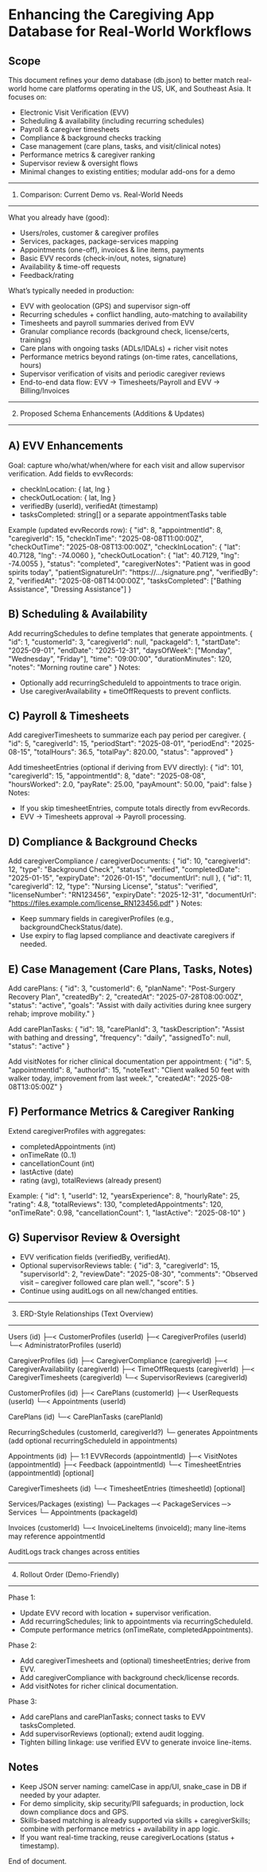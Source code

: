 Enhancing the Caregiving App Database for Real-World Workflows
==================================================================

Scope
-----
This document refines your demo database (db.json) to better match real-world
home care platforms operating in the US, UK, and Southeast Asia. It focuses on:
- Electronic Visit Verification (EVV)
- Scheduling & availability (including recurring schedules)
- Payroll & caregiver timesheets
- Compliance & background checks tracking
- Case management (care plans, tasks, and visit/clinical notes)
- Performance metrics & caregiver ranking
- Supervisor review & oversight flows
- Minimal changes to existing entities; modular add-ons for a demo

------------------------------------------------------------------
1) Comparison: Current Demo vs. Real-World Needs
------------------------------------------------------------------
What you already have (good):
- Users/roles, customer & caregiver profiles
- Services, packages, package-services mapping
- Appointments (one-off), invoices & line items, payments
- Basic EVV records (check-in/out, notes, signature)
- Availability & time-off requests
- Feedback/rating

What’s typically needed in production:
- EVV with geolocation (GPS) and supervisor sign-off
- Recurring schedules + conflict handling, auto-matching to availability
- Timesheets and payroll summaries derived from EVV
- Granular compliance records (background check, license/certs, trainings)
- Care plans with ongoing tasks (ADLs/IDALs) + richer visit notes
- Performance metrics beyond ratings (on-time rates, cancellations, hours)
- Supervisor verification of visits and periodic caregiver reviews
- End-to-end data flow: EVV → Timesheets/Payroll and EVV → Billing/Invoices

------------------------------------------------------------------
2) Proposed Schema Enhancements (Additions & Updates)
------------------------------------------------------------------

A) EVV Enhancements
-------------------
Goal: capture who/what/when/where for each visit and allow supervisor verification.
Add fields to evvRecords:
- checkInLocation: { lat, lng }
- checkOutLocation: { lat, lng }
- verifiedBy (userId), verifiedAt (timestamp)
- tasksCompleted: string[] or a separate appointmentTasks table

Example (updated evvRecords row):
{
  "id": 8,
  "appointmentId": 8,
  "caregiverId": 15,
  "checkInTime": "2025-08-08T11:00:00Z",
  "checkOutTime": "2025-08-08T13:00:00Z",
  "checkInLocation": { "lat": 40.7128, "lng": -74.0060 },
  "checkOutLocation": { "lat": 40.7129, "lng": -74.0055 },
  "status": "completed",
  "caregiverNotes": "Patient was in good spirits today",
  "patientSignatureUrl": "https://.../signature.png",
  "verifiedBy": 2,
  "verifiedAt": "2025-08-08T14:00:00Z",
  "tasksCompleted": ["Bathing Assistance", "Dressing Assistance"]
}

B) Scheduling & Availability
----------------------------
Add recurringSchedules to define templates that generate appointments.
{
  "id": 1,
  "customerId": 3,
  "caregiverId": null,
  "packageId": 1,
  "startDate": "2025-09-01",
  "endDate": "2025-12-31",
  "daysOfWeek": ["Monday", "Wednesday", "Friday"],
  "time": "09:00:00",
  "durationMinutes": 120,
  "notes": "Morning routine care"
}
Notes:
- Optionally add recurringScheduleId to appointments to trace origin.
- Use caregiverAvailability + timeOffRequests to prevent conflicts.

C) Payroll & Timesheets
-----------------------
Add caregiverTimesheets to summarize each pay period per caregiver.
{
  "id": 5,
  "caregiverId": 15,
  "periodStart": "2025-08-01",
  "periodEnd": "2025-08-15",
  "totalHours": 36.5,
  "totalPay": 820.00,
  "status": "approved"
}

Add timesheetEntries (optional if deriving from EVV directly):
{
  "id": 101,
  "caregiverId": 15,
  "appointmentId": 8,
  "date": "2025-08-08",
  "hoursWorked": 2.0,
  "payRate": 25.00,
  "payAmount": 50.00,
  "paid": false
}
Notes:
- If you skip timesheetEntries, compute totals directly from evvRecords.
- EVV → Timesheets approval → Payroll processing.


D) Compliance & Background Checks
---------------------------------
Add caregiverCompliance / caregiverDocuments:
{
  "id": 10,
  "caregiverId": 12,
  "type": "Background Check",
  "status": "verified",
  "completedDate": "2025-01-15",
  "expiryDate": "2026-01-15",
  "documentUrl": null
},
{
  "id": 11,
  "caregiverId": 12,
  "type": "Nursing License",
  "status": "verified",
  "licenseNumber": "RN123456",
  "expiryDate": "2025-12-31",
  "documentUrl": "https://files.example.com/license_RN123456.pdf"
}
Notes:
- Keep summary fields in caregiverProfiles (e.g., backgroundCheckStatus/date).
- Use expiry to flag lapsed compliance and deactivate caregivers if needed.

E) Case Management (Care Plans, Tasks, Notes)
---------------------------------------------
Add carePlans:
{
  "id": 3,
  "customerId": 6,
  "planName": "Post-Surgery Recovery Plan",
  "createdBy": 2,
  "createdAt": "2025-07-28T08:00:00Z",
  "status": "active",
  "goals": "Assist with daily activities during knee surgery rehab; improve mobility."
}

Add carePlanTasks:
{
  "id": 18,
  "carePlanId": 3,
  "taskDescription": "Assist with bathing and dressing",
  "frequency": "daily",
  "assignedTo": null,
  "status": "active"
}

Add visitNotes for richer clinical documentation per appointment:
{
  "id": 5,
  "appointmentId": 8,
  "authorId": 15,
  "noteText": "Client walked 50 feet with walker today, improvement from last week.",
  "createdAt": "2025-08-08T13:05:00Z"
}

F) Performance Metrics & Caregiver Ranking
------------------------------------------
Extend caregiverProfiles with aggregates:
- completedAppointments (int)
- onTimeRate (0..1)
- cancellationCount (int)
- lastActive (date)
- rating (avg), totalReviews (already present)

Example:
{
  "id": 1,
  "userId": 12,
  "yearsExperience": 8,
  "hourlyRate": 25,
  "rating": 4.8,
  "totalReviews": 130,
  "completedAppointments": 120,
  "onTimeRate": 0.98,
  "cancellationCount": 1,
  "lastActive": "2025-08-10"
}

G) Supervisor Review & Oversight
--------------------------------
- EVV verification fields (verifiedBy, verifiedAt).
- Optional supervisorReviews table:
{
  "id": 3,
  "caregiverId": 15,
  "supervisorId": 2,
  "reviewDate": "2025-08-30",
  "comments": "Observed visit – caregiver followed care plan well.",
  "score": 5
}
- Continue using auditLogs on all new/changed entities.


------------------------------------------------------------------
3) ERD-Style Relationships (Text Overview)
------------------------------------------------------------------
Users (id) 
  ├─< CustomerProfiles (userId)
  ├─< CaregiverProfiles (userId)
  └─< AdministratorProfiles (userId)

CaregiverProfiles (id)
  ├─< CaregiverCompliance (caregiverId)
  ├─< CaregiverAvailability (caregiverId)
  ├─< TimeOffRequests (caregiverId)
  ├─< CaregiverTimesheets (caregiverId)
  └─< SupervisorReviews (caregiverId)

CustomerProfiles (id)
  ├─< CarePlans (customerId)
  ├─< UserRequests (userId)
  └─< Appointments (userId)

CarePlans (id)
  └─< CarePlanTasks (carePlanId)

RecurringSchedules (customerId, caregiverId?)
  └─ generates Appointments (add optional recurringScheduleId in appointments)

Appointments (id)
  ├─ 1:1 EVVRecords (appointmentId)
  ├─< VisitNotes (appointmentId)
  ├─< Feedback (appointmentId)
  └─< TimesheetEntries (appointmentId)  [optional]

CaregiverTimesheets (id)
  └─< TimesheetEntries (timesheetId)   [optional]

Services/Packages (existing)
  └─ Packages ─< PackageServices ─> Services
  └─ Appointments (packageId)

Invoices (customerId)
  └─< InvoiceLineItems (invoiceId); many line-items may reference appointmentId

AuditLogs track changes across entities


------------------------------------------------------------------
4) Rollout Order (Demo-Friendly)
------------------------------------------------------------------
Phase 1:
- Update EVV record with location + supervisor verification.
- Add recurringSchedules; link to appointments via recurringScheduleId.
- Compute performance metrics (onTimeRate, completedAppointments).

Phase 2:
- Add caregiverTimesheets and (optional) timesheetEntries; derive from EVV.
- Add caregiverCompliance with background check/license records.
- Add visitNotes for richer clinical documentation.

Phase 3:
- Add carePlans and carePlanTasks; connect tasks to EVV tasksCompleted.
- Add supervisorReviews (optional); extend audit logging.
- Tighten billing linkage: use verified EVV to generate invoice line-items.

Notes
-----
- Keep JSON server naming: camelCase in app/UI, snake_case in DB if needed by your adapter.
- For demo simplicity, skip security/PII safeguards; in production, lock down compliance docs and GPS.
- Skills-based matching is already supported via skills + caregiverSkills; combine with performance metrics + availability in app logic.
- If you want real-time tracking, reuse caregiverLocations (status + timestamp).

End of document.
